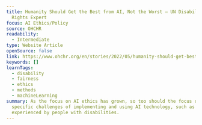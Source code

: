 ```yaml
---
title: Humanity Should Get the Best from AI, Not the Worst – UN Disability
  Rights Expert
focus: AI Ethics/Policy
source: OHCHR
readability:
  - Intermediate
type: Website Article
openSource: false
link: https://www.ohchr.org/en/stories/2022/05/humanity-should-get-best-ai-not-worst-un-disability-rights-expert
keywords: []
learnTags:
  - disability
  - fairness
  - ethics
  - methods
  - machineLearning
summary: As the focus on AI ethics has grown, so too should the focus on the
  specific challenges of implementing and using AI technology, such as those
  experienced by people with disabilities.
---
```

